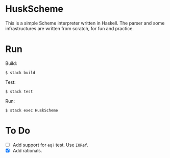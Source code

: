 # HuskScheme
This is a simple Scheme interpreter written in Haskell. The parser and some infrastructures are written from scratch, for fun and practice.

# Run

Build:
```shell
$ stack build
```

Test:
```shell
$ stack test
```

Run:
```shell
$ stack exec HuskScheme
```

# To Do

- [ ] Add support for `eq?` test. Use `IORef`.
- [x] Add rationals.